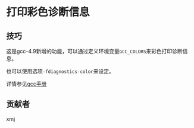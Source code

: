 # 打印彩色诊断信息

## 技巧

这是gcc-4.9新增的功能，可以通过定义环境变量`GCC_COLORS`来彩色打印诊断信息。

也可以使用选项`-fdiagnostics-color`来设定。

详情参见[gcc手册](https://gcc.gnu.org/onlinedocs/gcc/Language-Independent-Options.html#Language-Independent-Options)

## 贡献者

xmj

